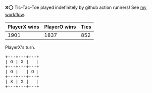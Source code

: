 :x::o: Tic-Tac-Toe played indefinitely by github action runners! See [my workflow](.github/workflows/play.yaml).

|PlayerX wins|PlayerO wins|Ties|
|-|-|-|
|1901|1837|852|

PlayerX's turn.

<pre>
+---+---+---+
| O | X |   |
+---+---+---+
| O |   | O |
+---+---+---+
| X | X |   |
+---+---+---+
</pre>